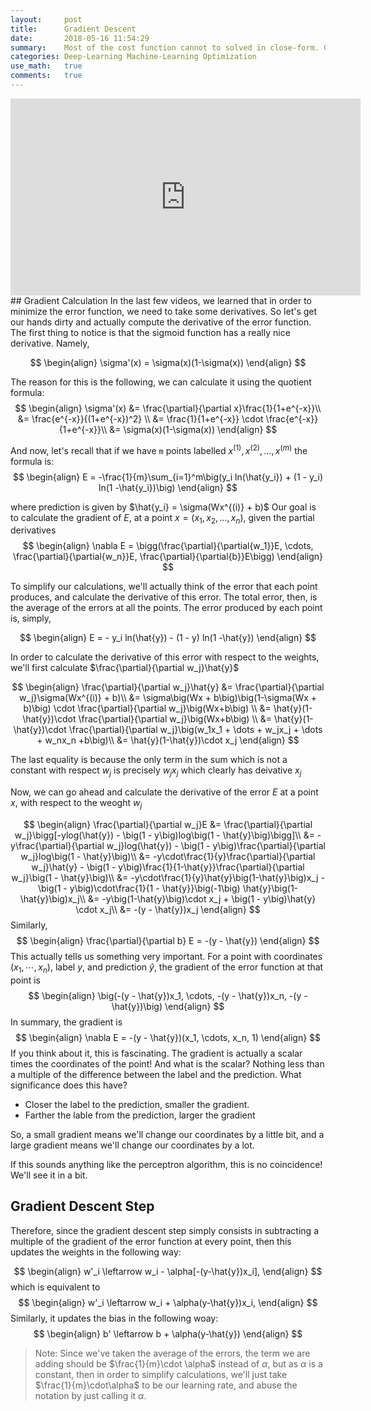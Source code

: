 ```yaml
---
layout:     post
title:      Gradient Descent
date:       2018-05-16 11:54:29
summary:    Most of the cost function cannot to solved in close-form. Gradient descent is a first-order iterative optimisation algorithm to find minima/maxima(ascent) of a function.
categories: Deep-Learning Machine-Learning Optimization
use_math:   true
comments:   true
---
```

<centre>
<iframe width="560" height="315" src="https://www.youtube.com/embed/rhVIF-nigrY?rel=0&amp;showinfo=0" frameborder="0" allow="autoplay; encrypted-media" allowfullscreen></iframe>
</centre>
## Gradient Calculation
In the last few videos, we learned that in order to minimize the error function, we need to take some derivatives. So let's get our hands dirty and actually compute the derivative of the error function. The first thing to notice is that the sigmoid function has a really nice derivative. Namely,

$$
\begin{align}
\sigma'(x) = \sigma(x)(1-\sigma(x))
\end{align}
$$

The reason for this is the following, we can calculate it using the quotient formula:
$$
\begin{align}
\sigma'(x) &= \frac{\partial}{\partial x}\frac{1}{1+e^{-x}}\\
&= \frac{e^{-x}}{(1+e^{-x})^2} \\
&= \frac{1}{1+e^{-x}} \cdot \frac{e^{-x}}{1+e^{-x}}\\
&= \sigma(x)(1-\sigma(x))
\end{align}
$$

And now, let's recall that if we have `m` points labelled $x^{(1)}, x^{(2)}, \dots, x^{(m)}$ the formula is:
$$
\begin{align}
E = -\frac{1}{m}\sum_{i=1}^m\big(y_i ln(\hat{y_i}) + (1 - y_i) ln(1 -\hat{y_i})\big)
\end{align}
$$

where prediction is given by $\hat{y_i} = \sigma(Wx^{(i)} + b)$
Our goal is to calculate the gradient of $E$, at a point $x = (x_1, x_2, \dots, x_n)$, given the partial derivatives
$$
\begin{align}
\nabla E = \bigg(\frac{\partial}{\partial{w_1}}E, \cdots, \frac{\partial}{\partial{w_n}}E, \frac{\partial}{\partial{b}}E\bigg)
\end{align}
$$

To simplify our calculations, we'll actually think of the error that each point produces, and calculate the derivative of this error. The total error, then, is the average of the errors at all the points. The error produced by each point is, simply,

$$
\begin{align}
E = - y_i ln(\hat{y}) - (1 - y) ln(1 -\hat{y})
\end{align}
$$

In order to calculate the derivative of this error with respect to the weights, we'll first calculate $\frac{\partial}{\partial w_j}\hat{y}$

$$
\begin{align}
\frac{\partial}{\partial w_j}\hat{y} &= \frac{\partial}{\partial w_j}\sigma(Wx^{(i)} + b)\\
&= \sigma\big(Wx + b\big)\big(1-\sigma(Wx + b)\big) \cdot \frac{\partial}{\partial w_j}\big(Wx+b\big) \\
&= \hat{y}(1-\hat{y})\cdot \frac{\partial}{\partial w_j}\big(Wx+b\big) \\
&= \hat{y}(1-\hat{y})\cdot \frac{\partial}{\partial w_j}\big(w_1x_1 + \dots + w_jx_j + \dots + w_nx_n +b\big)\\
&= \hat{y}(1-\hat{y})\cdot x_j
\end{align}
$$

The last equality is because the only term in the sum which is not a constant with respect $w_j$ is precisely $w_jx_j$ which clearly has deivative $x_j$

Now, we can go ahead and calculate the derivative of the error $E$ at a point $x$, with respect to the weoght $w_j$

$$
\begin{align}
\frac{\partial}{\partial w_j}E &= \frac{\partial}{\partial w_j}\bigg[-ylog(\hat{y}) - \big(1 - y\big)log\big(1 - \hat{y}\big)\bigg]\\
&= -y\frac{\partial}{\partial w_j}log(\hat{y}) - \big(1 - y\big)\frac{\partial}{\partial w_j}log\big(1 - \hat{y}\big)\\
&= -y\cdot\frac{1}{y}\frac{\partial}{\partial w_j}\hat{y} - \big(1 - y\big)\frac{1}{1-\hat{y}}\frac{\partial}{\partial w_j}\big(1 - \hat{y}\big)\\
&= -y\cdot\frac{1}{y}\hat{y}\big(1-\hat{y}\big)x_j - \big(1 - y\big)\cdot\frac{1}{1 - \hat{y}}\big(-1\big) \hat{y}\big(1-\hat{y}\big)x_j\\
&= -y\big(1-\hat{y}\big)\cdot x_j + \big(1 - y\big)\hat{y} \cdot x_j\\
&= -(y - \hat{y})x_j
\end{align}
$$
Similarly,
$$
\begin{align}
\frac{\partial}{\partial b} E = -(y - \hat{y})
\end{align}
$$
This actually tells us something very important. For a point with coordinates $(x_1, \cdots, x_n)$, label $y$, and prediction $\hat{y}$, the gradient of the error function at that point is
$$
\begin{align}
\big(-(y - \hat{y})x_1, \cdots, -(y - \hat{y})x_n, -(y - \hat{y})\big)
\end{align}
$$
In summary, the gradient is
$$
\begin{align}
\nabla E = -(y - \hat{y})(x_1, \cdots, x_n, 1)
\end{align}
$$
If you think about it, this is fascinating. The gradient is actually a scalar times the coordinates of the point! And what is the scalar? Nothing less than a multiple of the difference between the label and the prediction. What significance does this have?
* Closer the label to the prediction, smaller the gradient.
* Farther the lable from the prediction, larger the gradient

So, a small gradient means we'll change our coordinates by a little bit, and a large gradient means we'll change our coordinates by a lot.

If this sounds anything like the perceptron algorithm, this is no coincidence! We'll see it in a bit.

## Gradient Descent Step
Therefore, since the gradient descent step simply consists in subtracting a multiple of the gradient of the error function at every point, then this updates the weights in the following way:

$$
\begin{align}
w'_i \leftarrow w_i - \alpha[-(y-\hat{y})x_i],
\end{align}
$$
which is equivalent to
$$
\begin{align}
w'_i \leftarrow w_i + \alpha(y-\hat{y})x_i,
\end{align}
$$
Similarly, it updates the bias in the following woay:
$$
\begin{align}
b' \leftarrow b + \alpha(y-\hat{y})
\end{align}
$$
>Note: Since we've taken the average of the errors, the term we are adding should be $\frac{1}{m}\cdot \alpha$ instead of $\alpha$, but as $\alpha$ is a constant, then in order to simplify calculations, we'll just take $\frac{1}{m}\cdot\alpha$ to be our learning rate, and abuse the notation by just calling it $\alpha$.
